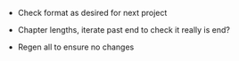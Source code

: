 * Check format as desired for next project

* Chapter lengths, iterate past end to check it really is end?

* Regen all to ensure no changes
